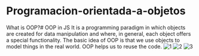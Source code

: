 ﻿# Programacion-orientada-a-objetos
What is OOP?#
OOP in JS
It is a programming paradigm in which objects are created for data manipulation and where, in general, each object offers a special functionality.
The basic idea of ​​OOP is that we use objects to model things in the real world.
OOP helps us to reuse the code.
![1](https://user-images.githubusercontent.com/117450061/224965988-badb9926-200f-428d-9485-c84859914895.png)
![2](https://user-images.githubusercontent.com/117450061/224966092-4a1c4045-5f4a-4569-9125-35f84d442529.png)
![3](https://user-images.githubusercontent.com/117450061/224966179-accae8d6-ed86-453f-a073-7355f0246c68.png)

